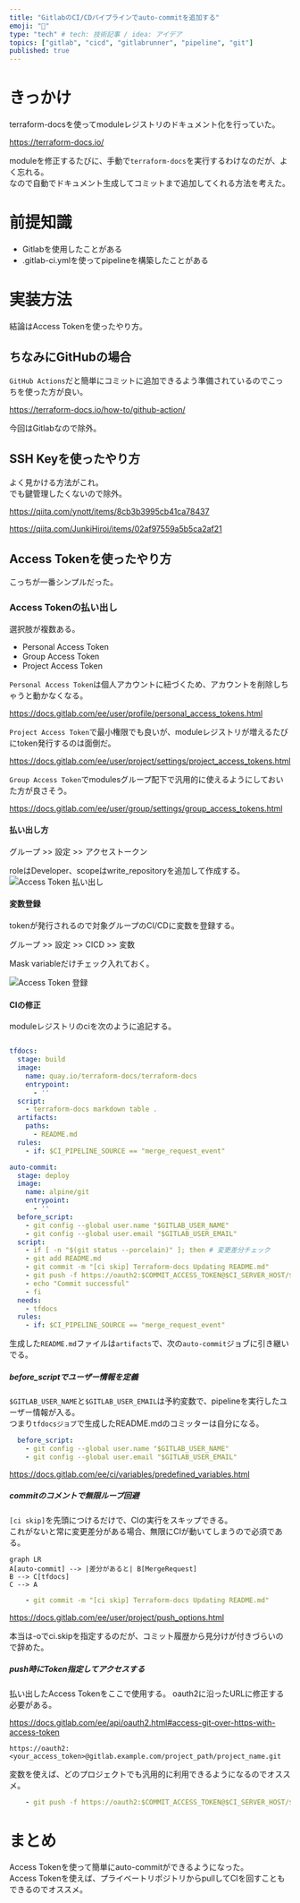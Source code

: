 ```yaml
---
title: "GitlabのCI/CDパイプラインでauto-commitを追加する"
emoji: "🦊"
type: "tech" # tech: 技術記事 / idea: アイデア
topics: ["gitlab", "cicd", "gitlabrunner", "pipeline", "git"]
published: true
---
```


# きっかけ

terraform-docsを使ってmoduleレジストリのドキュメント化を行っていた。

https://terraform-docs.io/

moduleを修正するたびに、手動で`terraform-docs`を実行するわけなのだが、よく忘れる。  
なので自動でドキュメント生成してコミットまで追加してくれる方法を考えた。

# 前提知識

* Gitlabを使用したことがある
* .gitlab-ci.ymlを使ってpipelineを構築したことがある

# 実装方法

結論はAccess Tokenを使ったやり方。



## ちなみにGitHubの場合

`GitHub Actions`だと簡単にコミットに追加できるよう準備されているのでこっちを使った方が良い。

https://terraform-docs.io/how-to/github-action/

今回はGitlabなので除外。

## SSH Keyを使ったやり方

よく見かける方法がこれ。  
でも鍵管理したくないので除外。

https://qiita.com/ynott/items/8cb3b3995cb41ca78437

https://qiita.com/JunkiHiroi/items/02af97559a5b5ca2af21

## Access Tokenを使ったやり方

こっちが一番シンプルだった。

### Access Tokenの払い出し

選択肢が複数ある。

* Personal Access Token
* Group Access Token
* Project Access Token

`Personal Access Token`は個人アカウントに紐づくため、アカウントを削除しちゃうと動かなくなる。

https://docs.gitlab.com/ee/user/profile/personal_access_tokens.html

`Project Access Token`で最小権限でも良いが、moduleレジストリが増えるたびにtoken発行するのは面倒だ。

https://docs.gitlab.com/ee/user/project/settings/project_access_tokens.html

`Group Access Token`でmodulesグループ配下で汎用的に使えるようにしておいた方が良さそう。

https://docs.gitlab.com/ee/user/group/settings/group_access_tokens.html

#### 払い出し方

グループ >> 設定 >> アクセストークン 

roleはDeveloper、scopeはwrite_repositoryを追加して作成する。
![Access Token 払い出し](/images/gitlab_cicd_add_commit/image.png)

#### 変数登録

tokenが発行されるので対象グループのCI/CDに変数を登録する。

グループ >> 設定 >> CICD >> 変数

Mask variableだけチェック入れておく。

![Access Token 登録](/images/gitlab_cicd_add_commit/image-1.png)

#### CIの修正

moduleレジストリのciを次のように追記する。  

```yaml:.gitlab-ci.yml

tfdocs:
  stage: build
  image: 
    name: quay.io/terraform-docs/terraform-docs
    entrypoint:
      - ''
  script:
    - terraform-docs markdown table .
  artifacts:
    paths:
      - README.md
  rules:
    - if: $CI_PIPELINE_SOURCE == "merge_request_event"

auto-commit:
  stage: deploy
  image:
    name: alpine/git
    entrypoint:
      - ''
  before_script:
    - git config --global user.name "$GITLAB_USER_NAME"
    - git config --global user.email "$GITLAB_USER_EMAIL"
  script:
    - if [ -n "$(git status --porcelain)" ]; then # 変更差分チェック
    - git add README.md
    - git commit -m "[ci skip] Terraform-docs Updating README.md"
    - git push -f https://oauth2:$COMMIT_ACCESS_TOKEN@$CI_SERVER_HOST/$CI_PROJECT_PATH.git HEAD:$CI_COMMIT_REF_NAME
    - echo "Commit successful"
    - fi
  needs:
    - tfdocs
  rules:
    - if: $CI_PIPELINE_SOURCE == "merge_request_event"

```

生成した`README.md`ファイルは`artifacts`で、次の`auto-commit`ジョブに引き継いでる。

##### before_scriptでユーザー情報を定義

`$GITLAB_USER_NAME`と`$GITLAB_USER_EMAIL`は予約変数で、pipelineを実行したユーザー情報が入る。  
つまり`tfdocsジョブ`で生成したREADME.mdのコミッターは自分になる。 

```yaml:.gitlab-ci.yml
  before_script:
    - git config --global user.name "$GITLAB_USER_NAME"
    - git config --global user.email "$GITLAB_USER_EMAIL"
```

https://docs.gitlab.com/ee/ci/variables/predefined_variables.html

##### commitのコメントで無限ループ回避

`[ci skip]`を先頭につけるだけで、CIの実行をスキップできる。  
これがないと常に変更差分がある場合、無限にCIが動いてしまうので必須である。  

```mermaid
graph LR
A[auto-commit] --> |差分があると| B[MergeRequest]
B --> C[tfdocs]
C --> A
```

```yaml:.gitlab-ci.yml
    - git commit -m "[ci skip] Terraform-docs Updating README.md"
```

https://docs.gitlab.com/ee/user/project/push_options.html

本当は-oでci.skipを指定するのだが、コミット履歴から見分けが付きづらいので辞めた。

##### push時にToken指定してアクセスする

払い出したAccess Tokenをここで使用する。
oauth2に沿ったURLに修正する必要がある。

https://docs.gitlab.com/ee/api/oauth2.html#access-git-over-https-with-access-token

```
https://oauth2:<your_access_token>@gitlab.example.com/project_path/project_name.git
```

変数を使えば、どのプロジェクトでも汎用的に利用できるようになるのでオススメ。

```yaml:.gitlab-ci.yml
    - git push -f https://oauth2:$COMMIT_ACCESS_TOKEN@$CI_SERVER_HOST/$CI_PROJECT_PATH.git HEAD:$CI_COMMIT_REF_NAME
```

# まとめ
Access Tokenを使って簡単にauto-commitができるようになった。  
Access Tokenを使えば、プライベートリポジトリからpullしてCIを回すこともできるのでオススメ。
